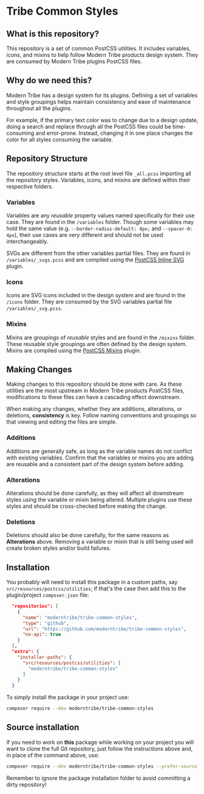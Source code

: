 # Tribe Common Styles

## What is this repository?

This repository is a set of common PostCSS utilities. It includes variables, icons, and mixins to help follow Modern Tribe products design system. They are consumed by Modern Tribe plugins PostCSS files.

## Why do we need this?

Modern Tribe has a design system for its plugins. Defining a set of variables and style groupings helps maintain consistency and ease of maintenance throughout all the plugins.

For example, if the primary text color was to change due to a design update, doing a search and replace through all the PostCSS files could be time-consuming and error-prone. Instead, changing it in one place changes the color for all styles consuming the variable.

## Repository Structure

The repository structure starts at the root level file `_all.pcss` importing all the repository styles. Variables, icons, and mixins are defined within their respective folders.

### Variables

Variables are any *reusable* property values named specifically for their use case. They are found in the `/variables` folder. Though some variables may hold the same value (e.g. `--border-radius-default: 4px;` and `--spacer-0: 4px`), their use cases are very different and should not be used interchangeably.

SVGs are different from the other variables partial files. They are found in `/variables/_svgs.pcss` and are compiled using the [PostCSS Inline SVG](https://github.com/TrySound/postcss-inline-svg) plugin.

### Icons

Icons are SVG icons included in the design system and are found in the `/icons` folder. They are consumed by the SVG variables partial file `/variables/_svg.pcss`.

### Mixins

Mixins are groupings of *reusable* styles and are found in the `/mixins` folder. These reusable style groupings are often defined by the design system. Mixins are compiled using the [PostCSS Mixins](https://github.com/postcss/postcss-mixins) plugin.

## Making Changes

Making changes to this repository should be done with care. As these utilities are the most upstream in Modern Tribe products PostCSS files, modifications to these files can have a cascading effect downstream.

When making any changes, whether they are additions, alterations, or deletions, **consistency** is key. Follow naming conventions and groupings so that viewing and editing the files are simple.

### Additions

Additions are generally safe, as long as the variable names do not conflict with existing variables. Confirm that the variables or mixins you are adding are reusable and a consistent part of the design system before adding.

### Alterations

Alterations should be done carefully, as they will affect all downstream styles using the variable or mixin being altered. Multiple plugins use these styles and should be cross-checked before making the change.

### Deletions

Deletions should also be done carefully, for the same reasons as **Alterations** above. Removing a variable or mixin that is still being used will create broken styles and/or build failures.

## Installation

You probably will need to install this package in a custom paths, say `src/resources/postcss/utilities`; if that's the case then add this to the plugin/project `composer.json` file:

```json
  "repositories": [
    {
      "name": "moderntribe/tribe-common-styles",
      "type": "github",
      "url": "https://github.com/moderntribe/tribe-common-styles",
      "no-api": true
    }
  ],
  "extra": {
    "installer-paths": {
      "src/resources/postcss/utilities": [
        "moderntribe/tribe-common-styles"
      ]
    }
  }
```
To simply install the package in your project use:

```bash
composer require --dev moderntribe/tribe-common-styles
```

## Source installation

If you need to work on **this** package while working on your project you will want to clone the full Git repository, just follow the instructions above and, in place of the command above, use:

```bash
composer require --dev moderntribe/tribe-common-styles --prefer-source
```

Remember to ignore the package installation folder to avoid committing a dirty repository!
